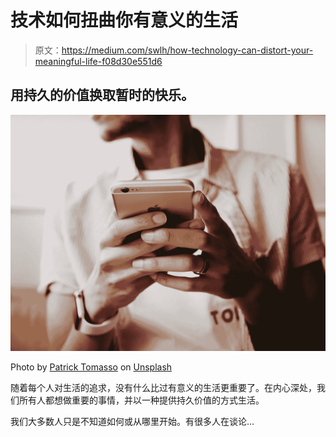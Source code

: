 # 技术如何扭曲你有意义的生活

> 原文：<https://medium.com/swlh/how-technology-can-distort-your-meaningful-life-f08d30e551d6>

## 用持久的价值换取暂时的快乐。

![](img/09c37589c448c0296ab3f0a0e79773eb.png)

Photo by [Patrick Tomasso](https://unsplash.com/photos/BQXOtp2lKnI?utm_source=unsplash&utm_medium=referral&utm_content=creditCopyText) on [Unsplash](https://unsplash.com/?utm_source=unsplash&utm_medium=referral&utm_content=creditCopyText)

随着每个人对生活的追求，没有什么比过有意义的生活更重要了。在内心深处，我们所有人都想做重要的事情，并以一种提供持久价值的方式生活。

我们大多数人只是不知道如何或从哪里开始。有很多人在谈论…